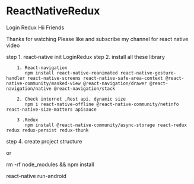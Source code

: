 # ReactNativeRedux
Login Redux
Hii Friends

Thanks for watching
Please like and subscribe my channel for react native video

step 1. react-native init LoginRedux
step 2. install all these library
        
        1. React-navigation
           npm install react-native-reanimated react-native-gesture-handler react-native-screens react-native-safe-area-context @react-native-community/masked-view @react-navigation/drawer @react-navigation/native @react-navigation/stack
        
        2. Check internet ,Rest api, dynamic size
           npm i react-native-offline @react-native-community/netinfo react-native-size-matters apisauce 
        
        3 .Redux
           npm install @react-native-community/async-storage react-redux redux redux-persist redux-thunk
           
step 4. create project structure

or 

rm -rf node_modules && npm install

react-native run-android
           

